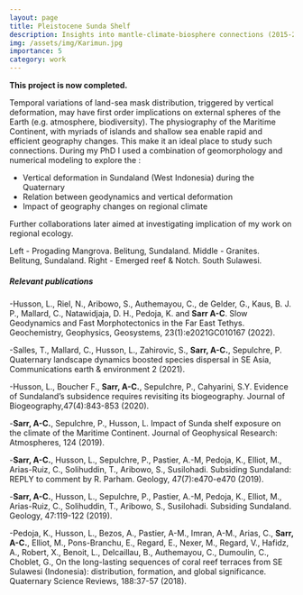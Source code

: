 ```yaml
---
layout: page
title: Pleistocene Sunda Shelf
description: Insights into mantle-climate-biosphere connections (2015-2019)
img: /assets/img/Karimun.jpg
importance: 5
category: work
---
```


__This project is now completed.__

Temporal variations of land-sea mask distribution, triggered by vertical deformation, may have first order implications on external spheres of the Earth (e.g. atmosphere, biodiversity). The physiography of the Maritime Continent, with myriads of islands and shallow sea enable rapid and efficient geography changes. This make it an ideal place to study such connections. During my PhD I used a combination of geomorphology and numerical modeling to explore the :

- Vertical deformation in Sundaland (West Indonesia) during the Quaternary
- Relation between geodynamics and vertical deformation
- Impact of geography changes on regional climate

 Further collaborations later aimed at investigating implication of my work on regional ecology. 

<div class="row">
    <div class="col-sm mt-3 mt-md-0">
        <img class="img-fluid rounded z-depth-1" src="{{ '/assets/img/BelitungReef.jpg' | relative_url }}" alt="" title="example image"/>
    </div>
    <div class="col-sm mt-3 mt-md-0">
        <img class="img-fluid rounded z-depth-1" src="{{ '/assets/img/BelitungGranites.jpg' | relative_url }}" alt="" title="example image"/>
    </div>
    <div class="col-sm mt-3 mt-md-0">
        <img class="img-fluid rounded z-depth-1" src="{{ '/assets/img/Notch.jpg' | relative_url }}" alt="" title="example image"/>
    </div>
</div>
<div class="caption">
    Left - Progading Mangrova. Belitung, Sundaland. Middle - Granites. Belitung, Sundaland. Right - Emerged reef & Notch. South Sulawesi.
</div>
  
##### Relevant publications 
-Husson, L., Riel, N., Aribowo, S., Authemayou, C., de Gelder, G., Kaus, B. J. P., Mallard, C., Natawidjaja, D. H., Pedoja, K. and __Sarr A-C__. Slow Geodynamics and Fast Morphotectonics in the Far East Tethys. Geochemistry, Geophysics, Geosystems, 23(1):e2021GC010167 (2022).

-Salles, T., Mallard, C., Husson, L., Zahirovic, S., __Sarr, A-C.__, Sepulchre, P. Quaternary landscape dynamics boosted species dispersal in SE Asia, Communications earth & environment 2 (2021).

-Husson, L., Boucher F., __Sarr, A-C.__, Sepulchre, P., Cahyarini, S.Y.  Evidence of Sundaland’s subsidence requires revisiting its biogeography. Journal of Biogeography,47(4):843-853 (2020).

-__Sarr, A-C.__, Sepulchre, P., Husson, L. Impact of Sunda shelf exposure on the climate of the Maritime Continent. Journal of Geophysical Research: Atmospheres, 124 (2019).

-__Sarr, A-C.__, Husson, L., Sepulchre, P., Pastier, A.-M, Pedoja, K., Elliot, M., Arias-Ruiz, C., Solihuddin, T., Aribowo, S., Susilohadi. Subsiding Sundaland: REPLY to comment by R. Parham. Geology, 47(7):e470-e470 (2019).

-__Sarr, A-C.__, Husson, L., Sepulchre, P., Pastier, A.-M, Pedoja, K., Elliot, M., Arias-Ruiz, C., Solihuddin, T., Aribowo, S., Susilohadi. Subsiding Sundaland. Geology, 47:119-122 (2019).

-Pedoja, K., Husson, L., Bezos, A., Pastier, A-M., Imran, A-M., Arias, C., __Sarr, A-C.__, Elliot, M., Pons-Branchu, E., Regard, E., Nexer, M., Regard, V., Hafidz, A., Robert, X., Benoit, L., Delcaillau, B., Authemayou, C., Dumoulin, C., Choblet, G., On the long-lasting sequences of coral reef terraces from SE Sulawesi (Indonesia): distribution, formation, and global significance. Quaternary Science Reviews, 188:37-57 (2018).

